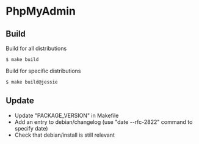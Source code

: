 # PhpMyAdmin

## Build

Build for all distributions

```
$ make build
```

Build for specific distributions

```
$ make build@jessie
```

## Update

* Update "PACKAGE_VERSION" in Makefile
* Add an entry to debian/changelog (use "date --rfc-2822" command to specify date)
* Check that debian/install is still relevant
